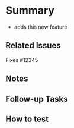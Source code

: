 # Summary
<!-- add the description of the PR here -->

- adds this new feature

## Related Issues
<!-- add here the GitHub issue that this PR resolves if applicable -->

Fixes #12345

## Notes
<!-- any additional notes for this PR -->

## Follow-up Tasks
<!-- anything that is related to this PR but not done here should be noted under this section -->
<!-- if there is a need for a new issue, please link it here -->

## How to test
<!-- if applicable, add testing instructions under this section -->

